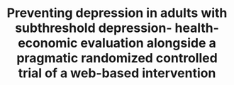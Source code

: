 --- 
abstract: '' 
authors: 
 - C Buntrock
 -  M Berking
 -  F Smit
 -  D Lehr
 -  S Nobis
 -  H Riper
 -  P Cuijpers
 -  ...
doi: '' 
featured: false 
publication: '*Journal of medical Internet research*, 12' 
publication_short: '' 
publishDate: '2017-01-01' 
title: 'Preventing depression in adults with subthreshold depression- health-economic evaluation alongside a pragmatic randomized controlled trial of a web-based intervention' 
url_code: '' 
url_dataset: '' 
url_pdf: '' 
url_poster: '' 
url_project: '' 
url_slides: '' 
url_source: '' 
url_video: '' 
---